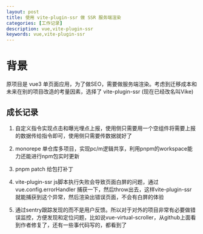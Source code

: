 ```yaml
---
layout: post
title: 使用 vite-plugin-ssr 做 SSR 服务端渲染
categories: [工作记录]
description: vue,vite-plugin-ssr
keywords: vue,vite-plugin-ssr
---
```


# 背景
原项目是 vue3 单页面应用，为了做SEO，需要做服务端渲染。考虑到迁移成本和未来在别的项目改造的考量因素，选择了 vite-plugin-ssr (现在已经改名叫Vike)

## 成长记录
1. 自定义指令实现点击和曝光埋点上报，使用侧只需要用一个空组件将需要上报的数据传给指令即可，使用侧只需要传数据就好了

2. monorepe 单仓库多项目，实现pc/m逻辑共享，利用pnpm的workspace能力还能进行npm包实时更新

3. pnpm patch 给包打补丁

4. vite-plugin-ssr js脚本执行失败会导致页面白屏的问题，通过vue.config.errorHandler 捕获一下，然后throw出去，这样vite-plugin-ssr 就能捕获到这个异常，然后渲染出错误页面，不会有白屏的体验

5. 通过sentry跟踪发现的而不是用户反馈。所以对于对外的项目非常有必要做错误监控，方便发现和定位问题，比如说vue-virtual-scroller，从github上面看到作者修复了，还有一些事代码写的，都看到了